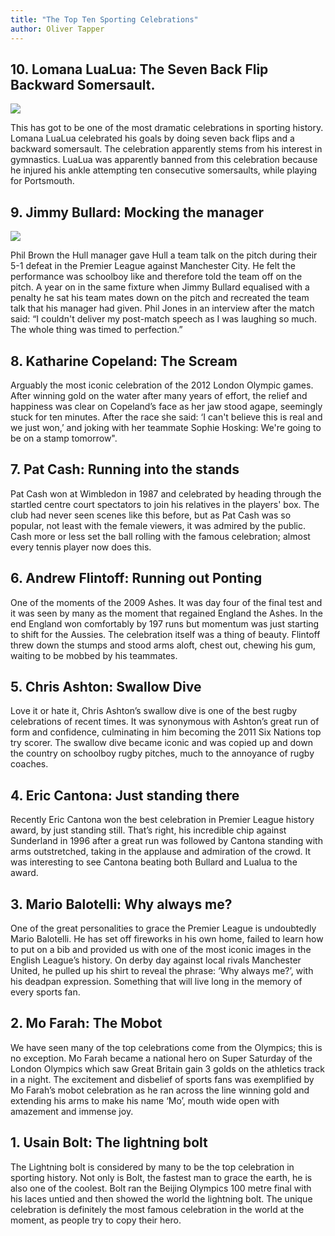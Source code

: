 ```yaml
---
title: "The Top Ten Sporting Celebrations"
author: Oliver Tapper
---
```


## 10. Lomana LuaLua: The Seven Back Flip Backward Somersault.

<img src="../images/celebrations-1.jpg" class="right">

This has got to be one of the most dramatic celebrations in sporting history. Lomana LuaLua celebrated his goals by doing seven back flips and a backward somersault. The celebration apparently stems from his interest in gymnastics. LuaLua was apparently banned from this celebration because he injured his ankle attempting ten consecutive somersaults, while playing for Portsmouth.

## 9. Jimmy Bullard: Mocking the manager

<img src="../images/celebrations-2.jpg" class="left">

Phil Brown the Hull manager gave Hull a team talk on the pitch during their 5-1 defeat in the Premier League against Manchester City. He felt the performance was schoolboy like and therefore told the team off on the pitch. A year on in the same fixture when Jimmy Bullard equalised with a penalty he sat his team mates down on the pitch and recreated the team talk that his manager had given. Phil Jones in an interview after the match said:  “I couldn't deliver my post-match speech as I was laughing so much. The whole thing was timed to perfection.”

## 8. Katharine Copeland: The Scream

Arguably the most iconic celebration of the 2012 London Olympic games. After winning gold on the water after many years of effort, the relief and happiness was clear on Copeland’s face as her jaw stood agape, seemingly stuck for ten minutes. After the race she said: ‘I can't believe this is real and we just won,’ and joking with her teammate Sophie Hosking: We're going to be on a stamp tomorrow".

## 7. Pat Cash: Running into the stands

Pat Cash won at Wimbledon in 1987 and celebrated by heading through the startled centre court spectators to join his relatives in the players' box. The club had never seen scenes like this before, but as Pat Cash was so popular, not least with the female viewers, it was admired by the public. Cash more or less set the ball rolling with the famous celebration; almost every tennis player now does this.

## 6. Andrew Flintoff: Running out Ponting

One of the moments of the 2009 Ashes. It was day four of the final test and it was seen by many as the moment that regained England the Ashes. In the end England won comfortably by 197 runs but momentum was just starting to shift for the Aussies. The celebration itself was a thing of beauty. Flintoff threw down the stumps and stood arms aloft, chest out, chewing his gum, waiting to be mobbed by his teammates.

## 5. Chris Ashton: Swallow Dive

Love it or hate it, Chris Ashton’s swallow dive is one of the best rugby celebrations of recent times. It was synonymous with Ashton’s great run of form and confidence, culminating in him becoming the 2011 Six Nations top try scorer. The swallow dive became iconic and was copied up and down the country on schoolboy rugby pitches, much to the annoyance of rugby coaches.

## 4. Eric Cantona: Just standing there

Recently Eric Cantona won the best celebration in Premier League history award, by just standing still. That’s right, his incredible chip against Sunderland in 1996 after a great run was followed by Cantona standing with arms outstretched, taking in the applause and admiration of the crowd. It was interesting to see Cantona beating both Bullard and Lualua to the award.

## 3. Mario Balotelli: Why always me?

One of the great personalities to grace the Premier League is undoubtedly Mario Balotelli. He has set off fireworks in his own home, failed to learn how to put on a bib and provided us with one of the most iconic images in the English League’s history. On derby day against local rivals Manchester United, he pulled up his shirt to reveal the phrase: ‘Why always me?’, with his deadpan expression. Something that will live long in the memory of every sports fan.

## 2. Mo Farah: The Mobot

We have seen many of the top celebrations come from the Olympics; this is no exception. Mo Farah became a national hero on Super Saturday of the London Olympics which saw Great Britain gain 3 golds on the athletics track in a night. The excitement and disbelief of sports fans was exemplified by Mo Farah’s mobot celebration as he ran across the line winning gold and extending his arms to make his name ‘Mo’, mouth wide open with amazement and immense joy.

## 1. Usain Bolt: The lightning bolt

The Lightning bolt is considered by many to be the top celebration in sporting history. Not only is Bolt, the fastest man to grace the earth, he is also one of the coolest. Bolt ran the Beijing Olympics 100 metre final with his laces untied and then showed the world the lightning bolt. The unique celebration is definitely the most famous celebration in the world at the moment, as people try to copy their hero.
